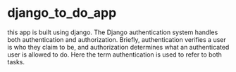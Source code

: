 # django_to_do_app
this app is built using django. The Django authentication system handles both authentication and authorization. Briefly, authentication verifies a user is who they claim to be, and authorization determines what an authenticated user is allowed to do. Here the term authentication is used to refer to both tasks.
